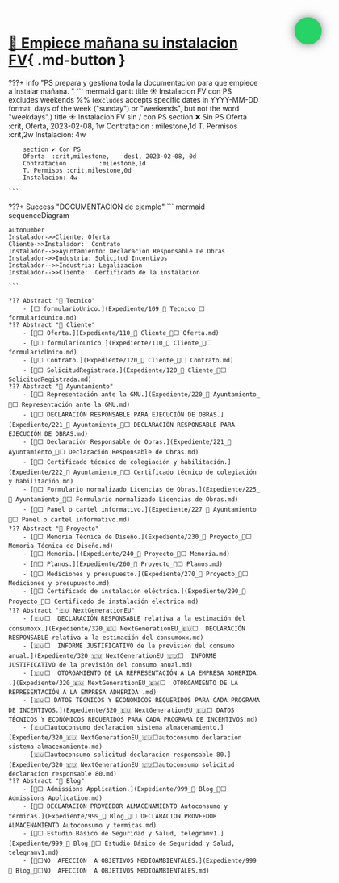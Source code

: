 # [🏬 Empiece mañana su instalacion FV](Contacto){ .md-button }
<script src="https://kit.fontawesome.com/1cf483120b.js" crossorigin="anonymous"></script>
<style>
.whatsapp-button {
  position: fixed;
  top: 55px;
  right: 111px;
  z-index: 99;
  background-color: #25d366;
  border-radius: 50px;
  color: #ffffff;
  text-decoration: none;
  width: 50px;
  height: 50px;
  font-size: 30px;
  display: flex;
  flex-direction: column;
  justify-content: center;
  align-items: center;
  -webkit-box-shadow: 0px 0px 25px -6px rgba(0, 0, 0, 1);
  -moz-box-shadow: 0px 0px 25px -6px rgba(0, 0, 0, 1);
  box-shadow: 0px 0px 25px -6px rgba(0, 0, 0, 1);
  animation: effect 5s infinite ease-in;
}
@keyframes effect {
  20%,
  100% {
    width: 50px;
    height: 50px;
    font-size: 30px;
  }
  0%,
  10% {
    width: 55px;
    height: 55px;
    font-size: 35px;
  }
  5% {
    width: 50px;
    height: 50px;
    font-size: 30px;
  }
}
</style>
<a target="_blank" href="https://api.whatsapp.com/send?phone=600366211&text=Informacion sobre Black Roof Style" class="whatsapp-button"><i class="fab fa-whatsapp"></i></a>

???+ Info "PS prepara y gestiona toda la documentacion para que empiece a instalar mañana. "
    ``` mermaid
    gantt
        title       ☀️ Instalacion FV con  PS
        excludes    weekends
        %% (`excludes` accepts specific dates in YYYY-MM-DD format, days of the week ("sunday") or "weekends", but not the word "weekdays".)
        title       ☀️ Instalacion FV  sin / con  PS
        section ❌ Sin PS
        Oferta                  :crit,    Oferta, 2023-02-08, 1w
        Contratacion          : milestone,1d
        T. Permisos :crit,2w
        Instalacion: 4w

        section ✔️ Con PS
        Oferta  :crit,milestone,    des1, 2023-02-08, 0d
        Contratacion         :milestone,1d
        T. Permisos :crit,milestone,0d
        Instalacion: 4w
    
    ```
    
???+ Success "DOCUMENTACION de ejemplo"
    ``` mermaid
    sequenceDiagram

    autonumber
    Instalador->>Cliente: Oferta
    Cliente->>Instalador:  Contrato
    Instalador-->>Ayuntamiento: Declaracion Responsable De Obras
    Instalador->>Industria: Solicitud Incentivos
    Instalador-->>Industria: Legalizacion
    Instalador-->>Cliente:  Certificado de la instalacion 

    ```
        
    ??? Abstract "👷 Tecnico"  
        - [⬜ formularioUnico.](Expediente/109_👷 Tecnico_⬜ formularioUnico.md)
    ??? Abstract "🧑 Cliente"  
        - [🧑⬜ Oferta.](Expediente/110_🧑 Cliente_🧑⬜ Oferta.md)  
        - [🧑⬜ formularioUnico.](Expediente/110_🧑 Cliente_🧑⬜ formularioUnico.md)  
        - [🧑⬜ Contrato.](Expediente/120_🧑 Cliente_🧑⬜ Contrato.md)  
        - [🧑⬜ SolicitudRegistrada.](Expediente/120_🧑 Cliente_🧑⬜ SolicitudRegistrada.md)
    ??? Abstract "🏦 Ayuntamiento"  
        - [🏦⬜ Representación ante la GMU.](Expediente/220_🏦 Ayuntamiento_🏦⬜ Representación ante la GMU.md)  
        - [🏦⬜ DECLARACIÓN RESPONSABLE PARA EJECUCIÓN DE OBRAS.](Expediente/221_🏦 Ayuntamiento_🏦⬜ DECLARACIÓN RESPONSABLE PARA EJECUCIÓN DE OBRAS.md)  
        - [🏦⬜ Declaración Responsable de Obras.](Expediente/221_🏦 Ayuntamiento_🏦⬜ Declaración Responsable de Obras.md)  
        - [🏦⬜ Certificado técnico de colegiación y habilitación.](Expediente/222_🏦 Ayuntamiento_🏦⬜ Certificado técnico de colegiación y habilitación.md)  
        - [🏦⬜ Formulario normalizado Licencias de Obras.](Expediente/225_🏦 Ayuntamiento_🏦⬜ Formulario normalizado Licencias de Obras.md)  
        - [🏦⬜ Panel o cartel informativo.](Expediente/227_🏦 Ayuntamiento_🏦⬜ Panel o cartel informativo.md)
    ??? Abstract "📐 Proyecto"  
        - [📐⬜ Memoria Técnica de Diseño.](Expediente/230_📐 Proyecto_📐⬜ Memoria Técnica de Diseño.md)  
        - [📐⬜ Memoria.](Expediente/240_📐 Proyecto_📐⬜ Memoria.md)  
        - [📐⬜ Planos.](Expediente/260_📐 Proyecto_📐⬜ Planos.md)  
        - [📐⬜ Mediciones y presupuesto.](Expediente/270_📐 Proyecto_📐⬜ Mediciones y presupuesto.md)  
        - [📐⬜ Certificado de instalación eléctrica.](Expediente/290_📐 Proyecto_📐⬜ Certificado de instalación eléctrica.md)
    ??? Abstract "🇪🇺 NextGenerationEU"  
        - [🇪🇺⬜  DECLARACIÓN RESPONSABLE relativa a la estimación del consumoxx.](Expediente/320_🇪🇺 NextGenerationEU_🇪🇺⬜  DECLARACIÓN RESPONSABLE relativa a la estimación del consumoxx.md)  
        - [🇪🇺⬜  INFORME JUSTIFICATIVO de la previsión del consumo anual.](Expediente/320_🇪🇺 NextGenerationEU_🇪🇺⬜  INFORME JUSTIFICATIVO de la previsión del consumo anual.md)  
        - [🇪🇺⬜  OTORGAMIENTO DE LA REPRESENTACIÓN A LA EMPRESA ADHERIDA .](Expediente/320_🇪🇺 NextGenerationEU_🇪🇺⬜  OTORGAMIENTO DE LA REPRESENTACIÓN A LA EMPRESA ADHERIDA .md)  
        - [🇪🇺⬜ DATOS TÉCNICOS Y ECONÓMICOS REQUERIDOS PARA CADA PROGRAMA DE INCENTIVOS.](Expediente/320_🇪🇺 NextGenerationEU_🇪🇺⬜ DATOS TÉCNICOS Y ECONÓMICOS REQUERIDOS PARA CADA PROGRAMA DE INCENTIVOS.md)  
        - [🇪🇺⬜autoconsumo declaracion sistema almacenamiento.](Expediente/320_🇪🇺 NextGenerationEU_🇪🇺⬜autoconsumo declaracion sistema almacenamiento.md)  
        - [🇪🇺⬜autoconsumo solicitud declaracion responsable 80.](Expediente/320_🇪🇺 NextGenerationEU_🇪🇺⬜autoconsumo solicitud declaracion responsable 80.md)
    ??? Abstract "🧪 Blog"  
        - [🧪⬜ Admissions Application.](Expediente/999_🧪 Blog_🧪⬜ Admissions Application.md)  
        - [🧪⬜ DECLARACION PROVEEDOR ALMACENAMIENTO Autoconsumo y termicas.](Expediente/999_🧪 Blog_🧪⬜ DECLARACION PROVEEDOR ALMACENAMIENTO Autoconsumo y termicas.md)  
        - [🧪⬜ Estudio Básico de Seguridad y Salud, telegramv1.](Expediente/999_🧪 Blog_🧪⬜ Estudio Básico de Seguridad y Salud, telegramv1.md)  
        - [🧪⬜NO  AFECCION  A OBJETIVOS MEDIOAMBIENTALES.](Expediente/999_🧪 Blog_🧪⬜NO  AFECCION  A OBJETIVOS MEDIOAMBIENTALES.md)